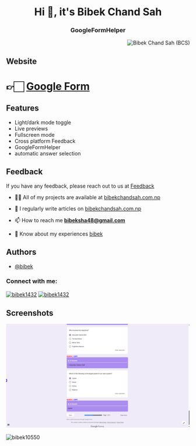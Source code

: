 <h1 align="center">Hi 👋, it's Bibek Chand Sah </h1>
<h3 align="center">GoogleFormHelper</h3>

<!-- Profile View Count -->
<p align="right"> <img src="https://komarev.com/ghpvc/?username=bibek10550GoogleFormHelper&label=Profile%20views&color=0e75b6&style=flat" alt="Bibek Chand Sah (BCS)" /> </p>

## Website
<h1>👉🏻 <a href="[https://bibek10550.github.io/bibek/](https://forms.gle/mb7Btvbb5wbskpNy6)">Google Form</a></h1>

## Features
- Light/dark mode toggle
- Live previews
- Fullscreen mode
- Cross platform Feedback
- GoogleFormHelper
- automatic answer selection


## Feedback
If you have any feedback, please reach out to us at <a href="https://bibek10550.github.io/bibek10550/feedback.html">Feedback</a>


- 👨‍💻 All of my projects are available at [bibekchandsah.com.np](https://bibek10550.github.io/bibek10550)

- 📝 I regularly write articles on [bibekchandsah.com.np](https://bibek10550.github.io/bibek10550)

- 📫 How to reach me **bibeksha48@gmail.com**

- 📄 Know about my experiences [bibek](https://bibek10550.github.io/bibek)

## Authors

- [@bibek](https://www.github.com/bibek10550)

<h3 align="left">Connect with me:</h3>
<p align="left">
<a href="https://fb.com/bibek1432" target="blank"><img align="center" src="https://raw.githubusercontent.com/rahuldkjain/github-profile-readme-generator/master/src/images/icons/Social/facebook.svg" alt="bibek1432" height="30" width="40" /></a>
<a href="https://instagram.com/bibek1432" target="blank"><img align="center" src="https://raw.githubusercontent.com/rahuldkjain/github-profile-readme-generator/master/src/images/icons/Social/instagram.svg" alt="bibek1432" height="30" width="40" /></a>
</p>



## Screenshots
<!-- ![App Screenshot](https://via.placeholder.com/468x300?text=App+Screenshot+Here) -->
<img src="https://github.com/bibek10550/bibek10550/blob/main/assets/images/projects/GoogleFormHelper.png" alt="GoogleFormHelper"/>



<p><img align="center" src="https://github-readme-streak-stats.herokuapp.com/?user=bibek10550&" alt="bibek10550" /></p>






